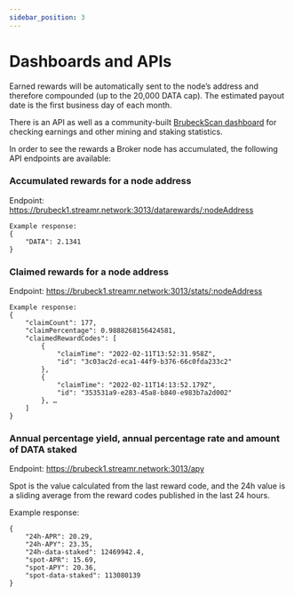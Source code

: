 ```yaml
---
sidebar_position: 3
---
```


# Dashboards and APIs
Earned rewards will be automatically sent to the node’s address and therefore compounded (up to the 20,000 DATA cap). The estimated payout date is the first business day of each month.

There is an API as well as a community-built [BrubeckScan dashboard](https://brubeckscan.app/) for checking earnings and other mining and staking statistics.

In order to see the rewards a Broker node has accumulated, the following API endpoints are available:

### Accumulated rewards for a node address
Endpoint: https://brubeck1.streamr.network:3013/datarewards/:nodeAddress

```
Example response:
{
    "DATA": 2.1341
}
```

### Claimed rewards for a node address
Endpoint: https://brubeck1.streamr.network:3013/stats/:nodeAddress

```
Example response:
{
    "claimCount": 177,
    "claimPercentage": 0.9888268156424581,
    "claimedRewardCodes": [
        {
            "claimTime": "2022-02-11T13:52:31.958Z",
            "id": "3c03ac2d-eca1-44f9-b376-66c0fda233c2"
        },
        {
            "claimTime": "2022-02-11T14:13:52.179Z",
            "id": "353531a9-e283-45a8-b840-e983b7a2d002"
        }, …
    ]
}
```

### Annual percentage yield, annual percentage rate and amount of DATA staked
Endpoint: https://brubeck1.streamr.network:3013/apy

Spot is the value calculated from the last reward code, and the 24h value is a sliding average from the reward codes published in the last 24 hours.

Example response:

```
{
    "24h-APR": 20.29,
    "24h-APY": 23.35,
    "24h-data-staked": 12469942.4,
    "spot-APR": 15.69,
    "spot-APY": 20.36,
    "spot-data-staked": 113080139
}
```